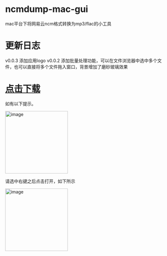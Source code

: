 # ncmdump-mac-gui
mac平台下将网易云ncm格式转换为mp3/flac的小工具

# 更新日志
v0.0.3 添加应用logo
v0.0.2 添加批量处理功能，可以在文件浏览器中选中多个文件，也可以直接将多个文件拖入窗口，背景增加了磨砂玻璃效果

# [点击下载](https://github.com/jch12138/ncmdump-mac-gui/releases/download/0.0.2/ncmdump.app.zip)

如有以下提示。    

<img width="200" alt="image" src="https://github.com/jch12138/ncmdump-mac-gui/assets/30290347/9c788932-daaf-4105-a2b4-80a1f41870a4">

请选中右键之后点击打开，如下所示

<img width="200" alt="image" src="https://github.com/jch12138/ncmdump-mac-gui/assets/30290347/8e9c43de-c453-4f1f-ac63-4b74080d4ccc">


